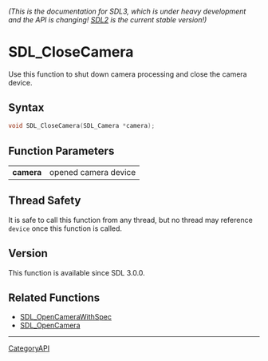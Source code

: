 ###### (This is the documentation for SDL3, which is under heavy development and the API is changing! [SDL2](https://wiki.libsdl.org/SDL2/) is the current stable version!)
# SDL_CloseCamera

Use this function to shut down camera processing and close the camera device.

## Syntax

```c
void SDL_CloseCamera(SDL_Camera *camera);

```

## Function Parameters

|                |                      |
| -------------- | -------------------- |
| **camera**     | opened camera device |

## Thread Safety

It is safe to call this function from any thread, but no thread may
reference `device` once this function is called.

## Version

This function is available since SDL 3.0.0.

## Related Functions

* [SDL_OpenCameraWithSpec](SDL_OpenCameraWithSpec)
* [SDL_OpenCamera](SDL_OpenCamera)

----
[CategoryAPI](CategoryAPI)

